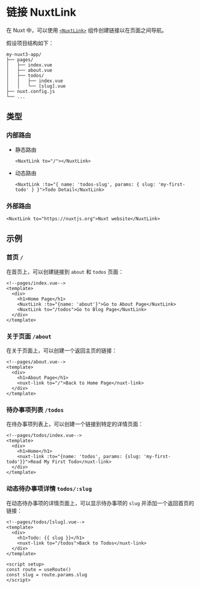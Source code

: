 # 链接 NuxtLink

在 Nuxt 中，可以使用 [`<NuxtLink>`](https://nuxt.com/docs/api/components/nuxt-link) 组件创建链接以在页面之间导航。

假设项目结构如下：

```
my-nuxt3-app/
├── pages/
│   ├── index.vue
│   ├── about.vue
│   ├── todos/
│   │   ├── index.vue
│   │   └── [slug].vue
├── nuxt.config.js
└── ...
```

## 类型

### 内部路由

- 静态路由
  ```vue
  <NuxtLink to="/"></NuxtLink>
  ```

- 动态路由
  ```vue
  <NuxtLink :to="{ name: 'todos-slug', params: { slug: 'my-first-todo' } }">Todo Detail</NuxtLink>
  ```

### 外部路由
```vue
<NuxtLink to="https://nuxtjs.org">Nuxt website</NuxtLink>
```

## 示例

### 首页 `/`

在首页上，可以创建链接到 `about` 和 `todos` 页面：

```vue
<!--pages/index.vue-->
<template>
  <div>
    <h1>Home Page</h1>
    <NuxtLink :to="{name: 'about'}">Go to About Page</NuxtLink>
    <NuxtLink to="/todos">Go to Blog Page</NuxtLink>
  </div>
</template>
```

### 关于页面 `/about`

在关于页面上，可以创建一个返回主页的链接：

```vue
<!--pages/about.vue-->
<template>
  <div>
    <h1>About Page</h1>
    <nuxt-link to="/">Back to Home Page</nuxt-link>
  </div>
</template>
```

### 待办事项列表 `/todos`

在待办事项列表上，可以创建一个链接到特定的详情页面：

```vue
<!--pages/todos/index.vue-->
<template>
  <div>
    <h1>Home</h1>
    <nuxt-link :to="{name: 'todos', params: {slug: 'my-first-todo'}}">Read My First Todo</nuxt-link>
  </div>
</template>
```

### 动态待办事项详情 `todos/:slug`

在动态待办事项的详情页面上，可以显示待办事项的 `slug` 并添加一个返回首页的链接：

```vue
<!--pages/todos/[slug].vue-->
<template>
  <div>
    <h1>Todo: {{ slug }}</h1>
    <nuxt-link to="/todos">Back to Todos</nuxt-link>
  </div>
</template>

<script setup>
const route = useRoute()
const slug = route.params.slug
</script>
```
